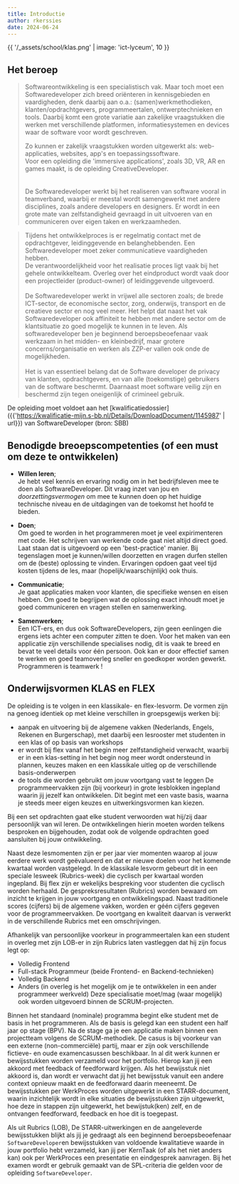 ```yaml
---
title: Introductie
author: rkerssies
date: 2024-06-24
---
```


{{ '/_assets/school/klas.png'  | image: 'ict-lyceum', 10 }}

## Het beroep
> Softwareontwikkeling is een specialistisch vak. Maar toch moet een Softwaredeveloper zich breed 
> oriënteren in kennisgebieden en vaardigheden, denk daarbij aan o.a.: (samen)werkmethodieken, klanten/opdrachtgevers, programmeertalen, ontwerptechnieken en tools. 
> Daarbij komt een grote variatie aan zakelijke vraagstukken die werken met verschillende platformen, 
> informatiesystemen en devices waar de software voor wordt geschreven.
> 
> Zo kunnen er zakelijk vraagstukken worden uitgewerkt als: web-applicaties, websites, app's en toepassingssoftware.<br> 
> Voor een opleiding die 'immersive applications', zoals 3D, VR, AR en games maakt, is de opleiding CreativeDeveloper.   
><br><br> 
> De Softwaredeveloper werkt bij het realiseren van software vooral in teamverband,
> waarbij er meestal wordt samengewerkt met andere disciplines, zoals andere developers en designers.
> Er wordt in een grote mate van zelfstandigheid gevraagd in uit uitvoeren van en communiceren over eigen taken en werkzaamheden.
> 

> Tijdens het ontwikkelproces is er regelmatig contact met de opdrachtgever, 
> leidinggevende en belanghebbenden. Een Softwaredeveloper moet zeker communicatieve vaardigheden hebben.  
> De verantwoordelijkheid voor het realisatie proces ligt vaak bij het gehele ontwikkelteam. 
> Overleg over het eindproduct wordt vaak door een projectleider (product-owner) of leidinggevende uitgevoerd.
> <br><br> 
> De Softwaredeveloper werkt in vrijwel alle sectoren zoals; de brede ICT-sector, de economische sector, 
> zorg, onderwijs, transport en de creatieve sector en nog veel meer. 
> Het helpt dat naast het vak Softwaredeveloper ook affiniteit te hebben met andere sector om
> de klantsituatie zo goed mogelijk te kunnen in te leven. 
> Als softwaredeveloper ben je beginnend beroepsbeoefenaar vaak werkzaam in het midden- en kleinbedrijf, 
> maar grotere concerns/organisatie en werken als ZZP-er vallen ook onde de mogelijkheden.
> <br><br>
> Het is van essentieel belang dat de Software developer de 
> privacy van klanten, opdrachtgevers, en van alle (toekomstige) gebruikers van de software beschermt. 
> Daarnaast moet software veilig zijn en beschermd zijn tegen oneigenlijk of crimineel gebruik.

De opleiding moet voldoet aan het [kwalificatiedossier]({{'https://kwalificatie-mijn.s-bb.nl/Details/DownloadDocument/1145987' | url}})
van SoftwareDeveloper (bron: SBB)


## Benodigde breoepscompetenties (of een must om deze te ontwikkelen)
* **Willen leren**;<br> 
    Je hebt veel kennis en ervaring nodig om in het bedrijfsleven mee te doen als SoftwareDeveloper. 
    Dit vraag inzet van jou en *doorzettingsvermogen* om mee te kunnen doen op het huidige technische niveau en 
    de uitdagingen van de toekomst het hoofd te bieden. 

* **Doen**;<br>
    Om goed te worden in het programmeren moet je veel expirimenteren met code. 
    Het schrijven van werkende code gaat niet altijd direct goed. Laat staan dat is uitgevoerd op een 'best-practice' manier.
    Bij tegenslagen moet je kunnen/willen doorzetten en vragen durfen stellen om de (beste) oplossing te vinden.
    Ervaringen opdoen gaat veel tijd kosten tijdens de les, maar (hopelijk/waarschijnlijk) ook thuis.

* **Communicatie**;<br>
    Je gaat applicaties maken voor klanten, die specifieke wensen en eisen hebben. 
    Om goed te begrijpen wat de oplossing exact inhoudt moet je goed communiceren en vragen stellen 
    en samenwerking.

* **Samenwerken**;<br>
    Een ICT-ers, en dus ook SoftwareDevelopers, zijn geen eenlingen die ergens iets achter een computer zitten te doen.
    Voor het maken van een applicatie zijn verschillende specialises nodig, dit is vaak te breed en bevat te veel 
    details voor één persoon. Ook kan er door effectief samen te werken en goed teamoverleg sneller en goedkoper worden gewerkt. 
    Programmeren is teamwerk !    

  
## Onderwijsvormen KLAS en FLEX
De opleiding is te volgen in een klassikale- en flex-lesvorm. De vormen zijn na genoeg identiek op met 
kleine verschillen in groepsgewijs werken bij:
 * aanpak en uitvoering bij de algemene vakken (Nederlands, Engels, Rekenen en Burgerschap), 
   met daarbij een lesrooster met studenten in een klas of op basis van workshops
 * er wordt bij flex vanaf het begin meer zelfstandigheid verwacht, waarbij er in een klas-setting in het begin nog meer wordt ondersteund 
   in plannen, keuzes maken en een klassikale uitleg op de verschillende basis-onderwerpen
 * de tools die worden gebruikt om jouw voortgang vast te leggen
De programmeervakken zijn (bij voorkeur) in grote lesblokken ingepland waarin jij jezelf kan ontwikkelen. 
Dit begint met een vaste basis, waarna je steeds meer eigen keuzes en uitwerkingsvormen kan kiezen.

Bij een set opdrachten gaat elke student verwoorden wat hij/zij daar persoonlijk van wil leren. 
De ontwikkelingen hierin moeten worden telkens besproken en bijgehouden, zodat ook de volgende opdrachten 
goed aansluiten bij jouw ontwikkeling.

Naast deze lesmomenten zijn er per jaar vier momenten waarop al jouw eerdere werk wordt geëvalueerd en dat er nieuwe doelen 
voor het komende kwartaal worden vastgelegd. In de klassikale lesvorm gebeurt dit in een speciale lesweek (Rubrics-week) die 
cyclisch per kwartaal worden ingepland. Bij flex zijn er wekelijks bespreking voor studenten die cyclisch worden herhaald. 
De gespreksresultaten (Rubrics) worden bewaard om inzicht te krijgen in jouw voortgang en ontwikkelingspad. 
Naast traditionele scores (cijfers) bij de algemene vakken, 
worden er géén cijfers gegeven voor de programmeervakken. De voortgang en kwaliteit daarvan is 
verwerkt in de verschillende Rubrics met een omschrijvingen.  

Afhankelijk van persoonlijke voorkeur in programmeertalen kan een student in overleg met zijn LOB-er 
in zijn Rubrics laten vastleggen dat hij zijn focus legt op:
* Volledig Frontend
* Full-stack Programmeur (beide Frontend- en Backend-technieken)
* Volledig Backend
* Anders (in overleg is het mogelijk om je te ontwikkelen in een ander programmeer werkveld)
Deze specialisatie moet/mag (waar mogelijk) ook worden uitgevoerd binnen de SCRUM-projecten.

Binnen het standaard (nominale) programma begint elke student met de basis in het programmeren.
Als de basis is gelegd kan een student een half jaar op stage (BPV). Na de stage ga je een applicatie maken binnen
een projectteam volgens de SCRUM-methodiek. De casus is bij voorkeur van een externe (non-commerciële) partij,
maar er zijn ook verschillende fictieve- en oude examencasussen beschikbaar. In al dit werk kunnen er bewijsstukken 
worden verzameld voor het portfolio. Hierop kan jij een akkoord met feedback of feedforward krijgen. Als het bewijsstuk niet akkoord is, 
dan wordt er verwacht dat jij het bewijsstuk vanuit een andere context opnieuw maakt en de feedforward daarin meeneemt. 
De bewijsstukken per WerkProces worden uitgewerkt in een STARR-document, waarin inzichtelijk wordt in elke situaties de bewijsstukken
zijn uitgewerkt, hoe deze in stappen zijn uitgewerkt, het bewijstuk(ken) zelf, en de ontvangen feedforward, feedback en hoe dit is toegepast. 
 
Als uit Rubrics (LOB), De STARR-uitwerkingen en de aangeleverde bewijsstukken blijkt als jij je gedraagt als een beginnend beroepsbeoefenaar
`SoftwareDeveloper`en bewijsstukken van voldoende kwalitatieve waarde in jouw portfolio hebt verzameld, kan jij per KernTaak 
(of als het niet anders kan) ook per WerkProces een presentatie en eindgesprek aanvragen. 
Bij het examen wordt er gebruik gemaakt van de SPL-criteria die gelden voor de opleiding `SoftwareDeveloper`.



